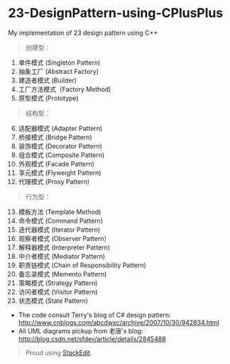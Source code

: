 23-DesignPattern-using-CPlusPlus
==========================

My implementation of 23 design pattern using C++ 

> 创建型：
 1. 单件模式 (Singleton Pattern) 
 2. 抽象工厂 (Abstract Factory)
 3. 建造者模式 (Builder) 
 4. 工厂方法模式（Factory Method) 
 5. 原型模式 (Prototype) 

> 结构型：
 6. 适配器模式 (Adapter Pattern) 
 7. 桥接模式 (Bridge Pattern) 
 8. 装饰模式 (Decorator Pattern) 
 9. 组合模式 (Composite Pattern) 
 10. 外观模式 (Facade Pattern) 
 11. 享元模式 (Flyweight Pattern) 
 12. 代理模式 (Proxy Pattern) 
    
> 行为型：
 13. 模板方法 (Template Method) 
 14. 命令模式 (Command Pattern) 
 15. 迭代器模式 (Iterator Pattern) 
 16. 观察者模式 (Observer Pattern） 
 17. 解释器模式 (Interpreter Pattern) 
 18. 中介者模式 (Mediator Pattern) 
 19. 职责链模式 (Chain of Responsibility Pattern) 
 20. 备忘录模式 (Memento Pattern) 
 21. 策略模式 (Strategy Pattern) 
 22. 访问者模式 (Visitor Pattern) 
 23. 状态模式 (State Pattern)

 - The code consult Terry's blog of C# design pattern:
http://www.cnblogs.com/abcdwxc/archive/2007/10/30/942834.html
 - All UML diagrams pickup from 老唐's blog:
http://blog.csdn.net/sfdev/article/details/2845488

> Proud using [StackEdit](https://stackedit.io/).
